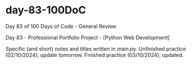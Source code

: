 # day-83-100DoC
Day 83 of 100 Days of Code - General Review

Day 83 - Professional Portfolio Project - [Python Web Development]

Specific (and short) notes and titles written in main.py.
  Unfinished practice (02/10/2024); update tomorrow.
    Finished practice (03/10/2024); updated.
